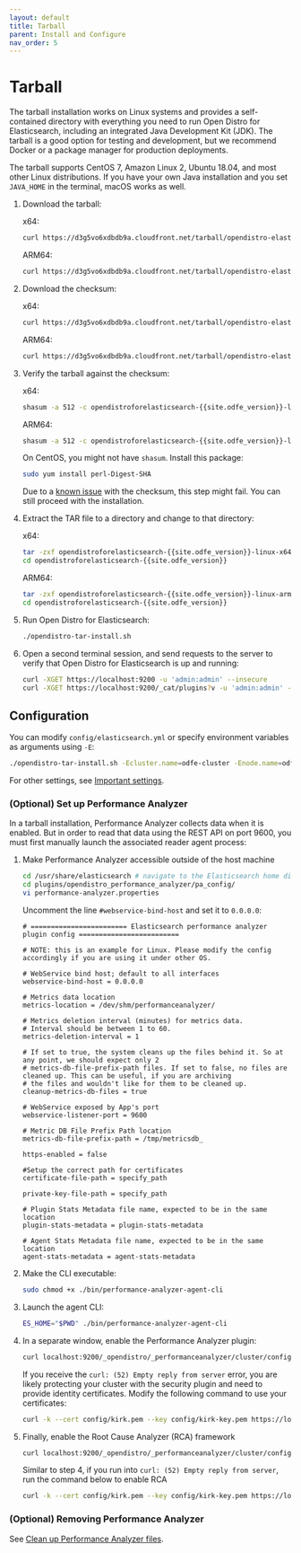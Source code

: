 ```yaml
---
layout: default
title: Tarball
parent: Install and Configure
nav_order: 5
---
```


# Tarball

The tarball installation works on Linux systems and provides a self-contained directory with everything you need to run Open Distro for Elasticsearch, including an integrated Java Development Kit (JDK). The tarball is a good option for testing and development, but we recommend Docker or a package manager for production deployments.

The tarball supports CentOS 7, Amazon Linux 2, Ubuntu 18.04, and most other Linux distributions. If you have your own Java installation and you set `JAVA_HOME` in the terminal, macOS works as well.

1. Download the tarball:

   x64:
   ```bash
   curl https://d3g5vo6xdbdb9a.cloudfront.net/tarball/opendistro-elasticsearch/opendistroforelasticsearch-{{site.odfe_version}}-linux-x64.tar.gz -o opendistroforelasticsearch-{{site.odfe_version}}-linux-x64.tar.gz
   ```
   ARM64:
   ```bash
   curl https://d3g5vo6xdbdb9a.cloudfront.net/tarball/opendistro-elasticsearch/opendistroforelasticsearch-{{site.odfe_version}}-linux-arm64.tar.gz -o opendistroforelasticsearch-{{site.odfe_version}}-linux-arm64.tar.gz
   ```
   
1. Download the checksum:

   x64:
   ```bash
   curl https://d3g5vo6xdbdb9a.cloudfront.net/tarball/opendistro-elasticsearch/opendistroforelasticsearch-{{site.odfe_version}}-linux-x64.tar.gz.sha512 -o opendistroforelasticsearch-{{site.odfe_version}}-linux-x64.tar.gz.sha512
   ```
   ARM64:
   ```bash
   curl https://d3g5vo6xdbdb9a.cloudfront.net/tarball/opendistro-elasticsearch/opendistroforelasticsearch-{{site.odfe_version}}-linux-arm64.tar.gz.sha512 -o opendistroforelasticsearch-{{site.odfe_version}}-linux-arm64.tar.gz.sha512
   ```

1. Verify the tarball against the checksum:

   x64:
   ```bash
   shasum -a 512 -c opendistroforelasticsearch-{{site.odfe_version}}-linux-x64.tar.gz.sha512
   ```

   ARM64:
   ```bash
   shasum -a 512 -c opendistroforelasticsearch-{{site.odfe_version}}-linux-arm64.tar.gz.sha512
   ```
  
   On CentOS, you might not have `shasum`. Install this package:

   ```bash
   sudo yum install perl-Digest-SHA
   ```

   Due to a [known issue](https://github.com/opendistro-for-elasticsearch/opendistro-build/issues/81) with the checksum, this step might fail. You can still proceed with the installation.

1. Extract the TAR file to a directory and change to that directory:

   x64:
   ```bash
   tar -zxf opendistroforelasticsearch-{{site.odfe_version}}-linux-x64.tar.gz
   cd opendistroforelasticsearch-{{site.odfe_version}}
   ```
   ARM64:
   ```bash
   tar -zxf opendistroforelasticsearch-{{site.odfe_version}}-linux-arm64.tar.gz
   cd opendistroforelasticsearch-{{site.odfe_version}}
   ```

1. Run Open Distro for Elasticsearch:

   ```bash
   ./opendistro-tar-install.sh
   ```

1. Open a second terminal session, and send requests to the server to verify that Open Distro for Elasticsearch is up and running:

   ```bash
   curl -XGET https://localhost:9200 -u 'admin:admin' --insecure
   curl -XGET https://localhost:9200/_cat/plugins?v -u 'admin:admin' --insecure
   ```


## Configuration

You can modify `config/elasticsearch.yml` or specify environment variables as arguments using `-E`:

```bash
./opendistro-tar-install.sh -Ecluster.name=odfe-cluster -Enode.name=odfe-node1 -Ehttp.host=0.0.0.0 -Ediscovery.type=single-node
```

For other settings, see [Important settings](../docker/#important-settings).


### (Optional) Set up Performance Analyzer

In a tarball installation, Performance Analyzer collects data when it is enabled. But in order to read that data using the REST API on port 9600, you must first manually launch the associated reader agent process:

1. Make Performance Analyzer accessible outside of the host machine

   ```bash
   cd /usr/share/elasticsearch # navigate to the Elasticsearch home directory
   cd plugins/opendistro_performance_analyzer/pa_config/
   vi performance-analyzer.properties
   ```

   Uncomment the line `#webservice-bind-host` and set it to `0.0.0.0`:

   ```
   # ======================== Elasticsearch performance analyzer plugin config =========================

   # NOTE: this is an example for Linux. Please modify the config accordingly if you are using it under other OS.

   # WebService bind host; default to all interfaces
   webservice-bind-host = 0.0.0.0

   # Metrics data location
   metrics-location = /dev/shm/performanceanalyzer/

   # Metrics deletion interval (minutes) for metrics data.
   # Interval should be between 1 to 60.
   metrics-deletion-interval = 1

   # If set to true, the system cleans up the files behind it. So at any point, we should expect only 2
   # metrics-db-file-prefix-path files. If set to false, no files are cleaned up. This can be useful, if you are archiving
   # the files and wouldn't like for them to be cleaned up.
   cleanup-metrics-db-files = true

   # WebService exposed by App's port
   webservice-listener-port = 9600

   # Metric DB File Prefix Path location
   metrics-db-file-prefix-path = /tmp/metricsdb_

   https-enabled = false

   #Setup the correct path for certificates
   certificate-file-path = specify_path

   private-key-file-path = specify_path

   # Plugin Stats Metadata file name, expected to be in the same location
   plugin-stats-metadata = plugin-stats-metadata

   # Agent Stats Metadata file name, expected to be in the same location
   agent-stats-metadata = agent-stats-metadata
   ```

1. Make the CLI executable:

   ```bash
   sudo chmod +x ./bin/performance-analyzer-agent-cli
   ```

1. Launch the agent CLI:

   ```bash
   ES_HOME="$PWD" ./bin/performance-analyzer-agent-cli
   ```

1. In a separate window, enable the Performance Analyzer plugin:

   ```bash
   curl localhost:9200/_opendistro/_performanceanalyzer/cluster/config -H 'Content-Type: application/json' -d '{"enabled": true}'
   ```

   If you receive the `curl: (52) Empty reply from server` error, you are likely protecting your cluster with the security plugin and need to provide identity certificates. Modify the following command to use your certificates:

   ```bash
   curl -k --cert config/kirk.pem --key config/kirk-key.pem https://localhost:9200/_opendistro/_performanceanalyzer/cluster/config -H 'Content-Type: application/json' -d '{"enabled": true}'
   ```

1. Finally, enable the Root Cause Analyzer (RCA) framework

   ```bash
   curl localhost:9200/_opendistro/_performanceanalyzer/cluster/config -H 'Content-Type: application/json' -d '{"enabled": true}'
   ```

   Similar to step 4, if you run into `curl: (52) Empty reply from server`, run the command below to enable RCA

   ```bash
   curl -k --cert config/kirk.pem --key config/kirk-key.pem https://localhost:9200/_opendistro/_performanceanalyzer/rca/cluster/config -H 'Content-Type: application/json' -d '{"enabled": true}'
   ```


### (Optional) Removing Performance Analyzer

See [Clean up Performance Analyzer files](../plugins/#optional-clean-up-performance-analyzer-files).
